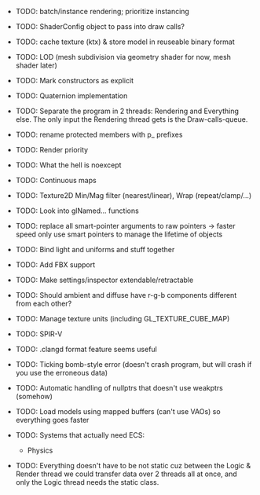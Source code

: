 - TODO: batch/instance rendering; prioritize instancing
- TODO: ShaderConfig object to pass into draw calls?
- TODO: cache texture (ktx) & store model in reuseable binary format
- TODO: LOD (mesh subdivision via geometry shader for now, mesh shader later)
- TODO: Mark constructors as explicit
- TODO: Quaternion implementation
- TODO: Separate the program in 2 threads: Rendering and Everything else. The only input the Rendering thread
gets is the Draw-calls-queue.
- TODO: rename protected members with p_ prefixes
- TODO: Render priority
- TODO: What the hell is noexcept
- TODO: Continuous maps
- TODO: Texture2D Min/Mag filter (nearest/linear), Wrap (repeat/clamp/...)
- TODO: Look into glNamed... functions
- TODO: replace all smart-pointer arguments to raw pointers -> faster speed
        only use smart pointers to manage the lifetime of objects
- TODO: Bind light and uniforms and stuff together
- TODO: Add FBX support
- TODO: Make settings/inspector extendable/retractable
- TODO: Should ambient and diffuse have r-g-b components different from each other?
- TODO: Manage texture units (including GL_TEXTURE_CUBE_MAP)
- TODO: SPIR-V
- TODO: .clangd format feature seems useful
- TODO: Ticking bomb-style error (doesn't crash program, but will crash if you use the erroneous data)
- TODO: Automatic handling of nullptrs that doesn't use weakptrs (somehow)
- TODO: Load models using mapped buffers (can't use VAOs) so everything goes faster

- TODO: Systems that actually need ECS:
    + Physics

- TODO: Everything doesn't have to be not static cuz between the Logic & Render thread we could transfer data
over 2 threads all at once, and only the Logic thread needs the static class.